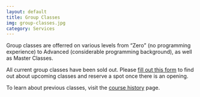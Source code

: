 ```yaml
---
layout: default
title: Group Classes
img: group-classes.jpg
category: Services
---
```

Group classes are offerred on various levels from <q>Zero</q> (no programming experience) to Advanced (considerable programming background), as well as Master Classes.

All current group classes have been sold out. Please <a href="{{ site.url }}/register">fill out this form</a> to find out about upcoming classes and reserve a spot once there is an opening.

To learn about previous classes, visit the <a href="{{ site.url }}/course-history">course history</a> page.
